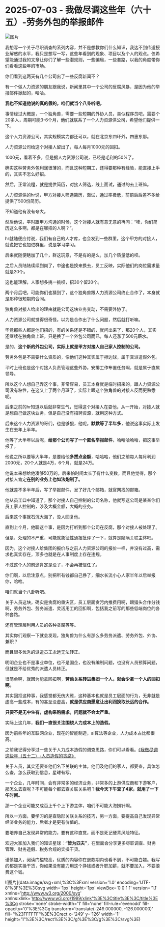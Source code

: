 # 2025-07-03 - 我做尽调这些年（六十五）-劳务外包的举报邮件

![图片](https://mmbiz.qpic.cn/mmbiz_jpg/JTrAVGgvYRFdicx1qbvAhag3nxpiaiamZ1ENBxON0nXOPJcn6ibOkyK02p8x6dyNvDJtN16Z1oczSAcxH2wToM46dw/640?wx_fmt=jpeg&from=appmsg&tp=webp&wxfrom=5&wx_lazy=1)

我想写一个关于尽职调查的系列内容，并不是想教你们什么知识，我达不到传道授业解惑的水平，我只是想写一写，这些年看到的现象、项目以及个人的观点。仅希望能通过我的文章让你们了解一些潜规则，一些骗局，一些套路，以我的角度带你们看看这些年的市场。

你们看到这两天有几个公司出了一些反腐新闻不？

有一个做人力资源的朋友跟我说，新闻里其中一个公司的反腐风暴，是因为他的举报邮件掀起的，哈哈。

**我也不知道他说的真的假的，咱们就当个八卦听吧。**

事情经过大概是，一个独角兽，需要一些短期的外协人员，类似程序员吧，需要个20多人，周期可能3-6个月，他们就联系了一个人力资源供公司，希望他们提供一下。

这个人力资源公司，其实规模实力都还可以，就在北京东四环外，四惠东那。

人力资源公司给这个对接人留出了，每人每月1000元的回扣。

1000元，看着不多，但是据人力资源公司说，已经是毛利的50%了。

确实这种劳务外包利润很薄的，而且这种短期工，还得要那种有经验，能直接上手的，其实不怎么好招。

然后，正常流程，就是提供简历，对接人筛选，线上面试，通过的去上班嘛。

人力资源供的hr说，甲方对接人筛选简历，面试，通过率极低，前前后后差不多给提供了500份简历。

不知道他有没有夸大。

然后他说，平时跟甲方沟通的时候，这个对接人就有意无意的再问：“哇，你们简历这么多啊，都是在哪招的人啊？”。

hr就随便应付说，我们有自己的人才库，也会发到一些群里，这个甲方的对接人，就说把它也加进群里，说是学习学习。

后来就随便瞎加了几个，群这玩意，不是有的是么，加几个质量低的呗。

之后人员陆陆续续到岗了，中途也是换来换去，员工反映，实际他们的岗位需求量就是20个。

这也能理解，人家想多挑一挑呗，招30个留20个。

两个月后吧，可能你们也猜到了，这个独角兽跟人力资源公司终止合作了，本身就是那种很短期的合同。

独角兽对接人给出的理由就是公司这块业务变动，不需要外协了。

人力资源公司就觉得很奇怪，以为是合作出了什么问题，然后就打听嘛。

毕竟那些人都是他们招的，有的关系还是不错的，就问出来了，那20个人，其实还继续在独角兽上班，只是换了一个外包公司而已，每人还涨了500元薪水。

是的，**这个新的外包公司，实际上就是甲方对接人自己家人控制的公司。**

劳务外包是不需要什么资质的，像他们这种其实属于擦边球，属于真派遣假外包。

平时上班也是这个对接人负责管理这些外协，安排工作布置任务啊，就是属于直属领导。

所以这个人想自己弄这个事，非常容易，员工本身就是临时招来的，跟人力资源公司没有粘性，在这又上了两个月班了，实际上跟这个独角兽的对接人反而更熟悉呢。

后来之前的hr知道以后就非常生气，觉得这个对接人在耍他，从一开始，对接人就是想自己做这块业务，但是自己没有招聘资源，就用这种方式。

后来这个人力资源的哥们，也是够狠，他呢，**默默等了半年多**，他说这事实际上发生在去年上半年。

他等了大半年以后呢，**给那个公司写了一个匿名举报邮件**，哈哈哈哈哈，把这事举报了。

他说之所以要等大半年，是要给他**多攒点金额**，哈哈哈，他们之前每人每月利润2000元，20个人就是4万，6个月，就是24万。

他说本来想给他凑够50万的，后来怕时间太长了有什么变数，而且他觉得，那个对接人肯定**在别的业务上也如法炮制了。**

他就差不多半年后，写了举报邮件，发了好几个邮箱，就官网找的邮箱。

他从员工口中知道了，那个对接人自己控制的公司名称，他就写这公司是某某你们员工家人控制的，涉及大概金额，大概的业务。

后来这个事就石沉大海了，没人回复他。

直到上个月，他聊这个事，是因为打听到那个公司在反腐，那个对接人被处理了。

但是，处理的不严重，可能就象征性通报批评了一下，就算是隐瞒关联主体吧。

因为，这个对接人给集团的报价与之前人力资源公司的报价一样，并没有过高，需求也真实存在，顶多也就是在人事制度上存在违规。

不过这个人的前途肯定是没了，不会再被信任了。

你们啊，以后注意点，别把所有钱都自己挣了，细水长流小心人家半年以后举报你，哈哈。

咱们就当个八卦听吧。

关于人员这块，确实是贪腐的重灾区，员工层面贪污内推费用啊，跟猎头合作分钱啊，劳务外包、劳务派遣、灵活用工的回扣啊，包括我之前写的那些低端岗位的各种套路。

还有管理层利用人员的各种贪腐等等。

其实你们观察一下就会发现，独角兽为什么有那么多劳务派遣、劳务外包、外协、兼职？

而且很多优秀的派遣员工永远无法转正。

明明企业也不是事业单位，也不是国企，也没有编制问题，也没有人员预算问题，但就是不给优秀的派遣人员转正。

很简单啊，就因为能拿回扣啊，**劳动关系转进集团一个人，就会少拿一个人的回扣啊。**

其实回扣这种事，我感觉都无伤大雅，这种基本也就是员工层面的行为，无非就是虚高一些成本，有的甚至没虚高，**就是供应商愿意让出利润换取长远的合作。**

**只要不是无中生有，虚构采购需求，问题就不会太严重。**

实际上这几年，**我们一直很关注围绕人力成本上的造假。**

因为前些年的互联网企业，现在的智能制造，ai算法等企业，人力成本占比都很高。

之前我记得分享过一些关于人力成本造假的调查思路，你们可以看看。[《我做尽调这些年（五十二）-人员造假的贪腐》](https://mp.weixin.qq.com/s?__biz=MzUyNTI2NTY0MQ==&mid=2247489978&idx=1&sn=aeb861fd61e6d254fa2870a28a700f81&scene=21#wechat_redirect)

关于人员，其实还要查他们名下关联的主体，他们及他们的家人，都要查，具体怎么查，怎么获取到信息，星球有写。

一个企业，几年时间，会有非常多的经济业务，非常多的上游供应商和下游客户，那怎么去查呢？不可能每个都去查关联关系吧？**我今天下午查了4家，就用了一下午时间。**

那一个企业可能又成百上千个上下游主体，咱们不可能大海捞针啊。

所以一方面，要学习的是查隐形关联关系的技巧，另一方面，要提高自己发现异常经济业务的能力，后者才是更有价值的。

要培养自己发现异常的能力，要有这种直觉，而不是死记硬背风险特征。

欢迎大家加入我们的知识星球：**“皆为匹夫”**，在里面会分享更多尽职调查、财务管理、财务造假、税务合规的实操干货。

谨慎加入，阅读门槛较高，优质的内容你在退款期内也看不到，不可能白嫖。我写的都是实操干货，你如果没有能力用这个挣钱或者升职加薪，就不要加入，不要浪费这个钱。

![图片](data:image/svg+xml,%3C%3Fxml version='1.0' encoding='UTF-8'%3F%3E%3Csvg width='1px' height='1px' viewBox='0 0 1 1' version='1.1' xmlns='http://www.w3.org/2000/svg' xmlns:xlink='http://www.w3.org/1999/xlink'%3E%3Ctitle%3E%3C/title%3E%3Cg stroke='none' stroke-width='1' fill='none' fill-rule='evenodd' fill-opacity='0'%3E%3Cg transform='translate(-249.000000, -126.000000)' fill='%23FFFFFF'%3E%3Crect x='249' y='126' width='1' height='1'%3E%3C/rect%3E%3C/g%3E%3C/g%3E%3C/svg%3E)